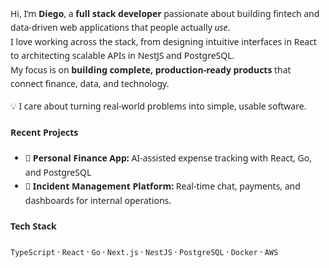 <div style="font-family: system-ui, -apple-system, BlinkMacSystemFont, 'Segoe UI', Roboto, Oxygen, Ubuntu, Cantarell, 'Open Sans', 'Helvetica Neue', sans-serif; line-height: 1.6; color: #222; max-width: 780px; margin: 0 auto;">

  <p>Hi, I’m <strong>Diego</strong>, a <strong>full stack developer</strong> passionate about building fintech and data-driven web applications that people actually <em>use</em>.<br>
  I love working across the stack, from designing intuitive interfaces in React to architecting scalable APIs in NestJS and PostgreSQL.<br>
  My focus is on <strong>building complete, production-ready products</strong> that connect finance, data, and technology.</p>

  <p>💡 I care about turning real-world problems into simple, usable software.</p>

  <h4>Recent Projects</h4>
  <ul>
    <li>🧾 <strong>Personal Finance App:</strong> AI-assisted expense tracking with React, Go, and PostgreSQL</li>
    <li>💬 <strong>Incident Management Platform:</strong> Real-time chat, payments, and dashboards for internal operations.</li>
  </ul>

  <h4>Tech Stack</h4>
  <p><code>TypeScript</code> · <code>React</code> · <code>Go</code> · <code>Next.js</code> · <code>NestJS</code> · <code>PostgreSQL</code> · <code>Docker</code> · <code>AWS</code></p>

</div>
